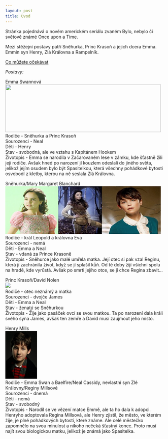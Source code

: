 ```yaml
---
layout: post
title: Úvod
---
```


<p>Stránka pojednává o novém americkém seriálu zvaném Bylo, nebylo či světově známé Once upon a Time.</p> <p>Mezi stěžejní postavy patří Sněhurka, Princ Krasoň a jejich dcera Emma. Emmin syn Henry, Zlá Královna a Rampelník.</p>
<p><u><a href="https://www.youtube.com/watch?v=tQT90enuZc4">Co můžete očekávat</a></u></p>

<i>Postavy:</i><br>
<p>Emma Swannová<br>
<img src="https://raw.githubusercontent.com/453255/453255.github.io/master/images/Emma.jpg" width="490" height="150"> <br>
Rodiče - Sněhurka a Princ Krasoň<br>
Sourozenci - Neal<br>
Děti - Henry<br>
Stav - svobodná, ale ve vztahu s Kapitánem Hookem<br>
Životopis - Emma se narodila v Začarovaném lese v zámku, kde šťastně žili její rodiče. Avšak hned po narození jí kouzlem odeslali do jiného světa, jelikož jejím osudem bylo být Spasitelkou, která všechny pohádkové bytosti osvobodí z kletby, kterou na ně seslala Zlá Královna. </p>

<p>Sněhurka/Mary Margaret Blanchard<br>
<img src="https://raw.githubusercontent.com/453255/453255.github.io/master/images/Snow%20white.jpg" width="490" height="150"><br>
Rodiče - král Leopold a královna Eva <br>
Sourozenci - nemá<br>
Děti - Emma a Neal<br>
Stav - vdaná za Prince Krasoně<br>
Životopis - Sněhurce jako malé umřela matka. Její otec si pak vzal Reginu, která jí zachránila život, když se jí splašil kůň. Od té doby žijí všichni spolu na hradě, kde vyrůstá. Avšak po smrti jejího otce, se jí chce Regina zbavit...</p>

<p>Princ Krasoň/David Nolen<br>
<img src="https://raw.githubusercontent.com/453255/453255.github.io/master/images/Princ%20Kraso%C5%88.jpg"><br>
Rodiče - otec neznámý a matka <br>
Sourozenci - dvojče James<br>
Děti - Emma a Neal<br>
Stav - ženatý se Sněhurkou<br>
Životopis - Žije jako pasáček ovcí se svou matkou. Ta po narození dala králi svého syna James, avšak ten zemře a David musí zaujmout jeho místo.</p>

<p>Henry Mills<br>
<img src="https://raw.githubusercontent.com/453255/453255.github.io/master/images/Henry.jpg" width="100" height="150"><br>
Rodiče - Emma Swan a Baelfire/Neal Cassidy, nevlastní syn Zlé Královny/Reginy Millsové <br>
Sourozenci - dnemá<br>
Děti - nemá<br>
Stav - svobodný<br>
Životopis - Narodil se ve vězení matce Emmě, ale ta ho dala k adopci. Henryho adoptovala Regina Millsová, ale Henry zjistil, že město, ve kterém žije, je plné pohádkových bytostí, které známe. Ale celé městečko zapomnělo na svou minulost a nikoho nečeká šťastný konec. Proto musí najít svou biologickou matku, jelikož je známá jako Spasitelka.</p>



